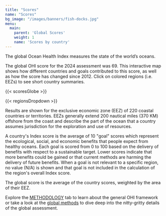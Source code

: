 ```yaml
---
title: "Scores"
name: "Scores"
bg_image: "/images/banners/fish-docks.jpg"
menu:
  main:
    parent: 'Global Scores'
    weight: 1
    name: 'Scores by country'
---
```

The global Ocean Health Index measures the state of the world’s oceans. 

The global OHI score for the 2024 assessment was 69. This interactive map shows  how different countries and goals contributed to this score, as well as how the score has changed since 2012. Click on colored regions (i.e. EEZs) to see short country summaries.

{{< scoresGlobe >}}

{{< regionsDropdown >}}

Results are shown for the exclusive economic zone (EEZ) of 220 coastal countries or territories.  EEZs generally extend 200 nautical miles (370 KM) offshore from the coast and describe the part of the ocean that a country assumes jurisdiction for the exploration and use of resources. 

A country's Index score is the average of 10 "goal" scores which represent the ecological, social, and economic benefits that people expect from healthy oceans.  Each goal is scored from 0 to 100 based on the delivery of benefits with respect to a sustainable target. Lower scores indicate that more benefits could be gained or that current methods are harming the delivery of future benefits.  When a goal is not relevant to a specific region, no value (N/A) is shown and that goal is not included in the calculation of the region's overall Index score.

The global score is the average of the country scores, weighted by the area of their EEZ. 

Explore the [METHODOLOGY](/methodology) tab to learn about the general OHI framework or take a look at the [global methods](images/htmls/Supplement.html) to dive deep into the nitty-gritty details of the global assessment.

